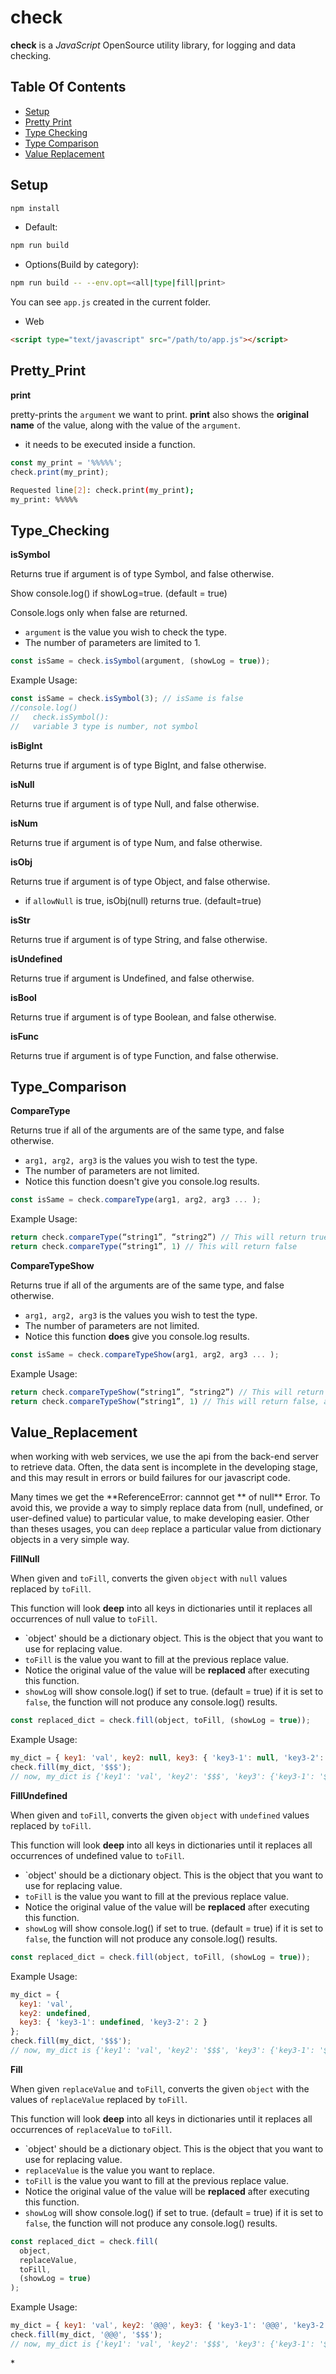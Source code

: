 # check

**check** is a _JavaScript_ OpenSource utility library,
for logging and data checking.

## Table Of Contents

- [Setup](#Setup)
- [Pretty Print](#Pretty_Print)
- [Type Checking](#Type_Checking)
- [Type Comparison](#Type_Comparison)
- [Value Replacement](#Value_Replacement)

## Setup

```bash
npm install
```

- Default:

```bash
npm run build
```

- Options(Build by category):

```bash
npm run build -- --env.opt=<all|type|fill|print>
```

You can see `app.js` created in the current folder.

- Web

```html
<script type="text/javascript" src="/path/to/app.js"></script>
```

## Pretty_Print

**print**

pretty-prints the `argument` we want to print.
**print** also shows the **original name** of the value, along with the value of the `argument`.

- it needs to be executed inside a function.

```javascript
const my_print = '%%%%%';
check.print(my_print);
```

```bash
Requested line[2]: check.print(my_print);
my_print: %%%%%
```

## Type_Checking

**isSymbol**

Returns true if argument is of type Symbol, and false otherwise.

Show console.log() if showLog=true. (default = true)

Console.logs only when false are returned.

- `argument` is the value you wish to check the type.
- The number of parameters are limited to 1.

```javascript
const isSame = check.isSymbol(argument, (showLog = true));
```

Example Usage:

```javascript
const isSame = check.isSymbol(3); // isSame is false
//console.log()
//   check.isSymbol():
//   variable 3 type is number, not symbol
```

**isBigInt**

Returns true if argument is of type BigInt, and false otherwise.

**isNull**

Returns true if argument is of type Null, and false otherwise.

**isNum**

Returns true if argument is of type Num, and false otherwise.

**isObj**

Returns true if argument is of type Object, and false otherwise.

- if `allowNull` is true, isObj(null) returns true. (default=true)

**isStr**

Returns true if argument is of type String, and false otherwise.

**isUndefined**

Returns true if argument is Undefined, and false otherwise.

**isBool**

Returns true if argument is of type Boolean, and false otherwise.

**isFunc**

Returns true if argument is of type Function, and false otherwise.

## Type_Comparison

**CompareType**

Returns true if all of the arguments are of the same type, and false otherwise.

- `arg1, arg2, arg3` is the values you wish to test the type.
- The number of parameters are not limited.
- Notice this function doesn't give you console.log results.

```javascript
const isSame = check.compareType(arg1, arg2, arg3 ... );
```

Example Usage:

```javascript
return check.compareType(“string1”, “string2”) // This will return true
return check.compareType(“string1”, 1) // This will return false
```

**CompareTypeShow**

Returns true if all of the arguments are of the same type, and false otherwise.

- `arg1, arg2, arg3` is the values you wish to test the type.
- The number of parameters are not limited.
- Notice this function **does** give you console.log results.

```javascript
const isSame = check.compareTypeShow(arg1, arg2, arg3 ... );
```

Example Usage:

```javascript
return check.compareTypeShow(“string1”, “string2”) // This will return true, along with the console.log results
return check.compareTypeShow(“string1”, 1) // This will return false, along with the console.log results
```

## Value_Replacement

when working with web services,
we use the api from the back-end server to retrieve data.
Often, the data sent is incomplete in the developing stage, and this may result in errors or build failures for our javascript code.

Many times we get the **ReferenceError: cannnot get ** of null\*\* Error.
To avoid this, we provide a way to simply replace data from (null, undefined, or user-defined value) to particular value,
to make developing easier.
Other than theses usages, you can `deep` replace a particular value from dictionary objects in a very simple way.

**FillNull**

When given and `toFill`,
converts the given `object` with `null` values replaced by `toFill`.

This function will look **deep** into all keys in dictionaries until it replaces all occurrences of null value to `toFill`.

- `object' should be a dictionary object. This is the object that you want to use for replacing value.
- `toFill` is the value you want to fill at the previous replace value.
- Notice the original value of the value will be **replaced** after executing this function.
- `showLog` will show console.log() if set to true. (default = true)
  if it is set to `false`, the function will not produce any console.log() results.

```javascript
const replaced_dict = check.fill(object, toFill, (showLog = true));
```

Example Usage:

```javascript
my_dict = { key1: 'val', key2: null, key3: { 'key3-1': null, 'key3-2': 2 } };
check.fill(my_dict, '$$$');
// now, my_dict is {'key1': 'val', 'key2': '$$$', 'key3': {'key3-1': '$$$', 'key3-2': 2}}
```

**FillUndefined**

When given and `toFill`,
converts the given `object` with `undefined` values replaced by `toFill`.

This function will look **deep** into all keys in dictionaries until it replaces all occurrences of undefined value to `toFill`.

- `object' should be a dictionary object. This is the object that you want to use for replacing value.
- `toFill` is the value you want to fill at the previous replace value.
- Notice the original value of the value will be **replaced** after executing this function.
- `showLog` will show console.log() if set to true. (default = true)
  if it is set to `false`, the function will not produce any console.log() results.

```javascript
const replaced_dict = check.fill(object, toFill, (showLog = true));
```

Example Usage:

```javascript
my_dict = {
  key1: 'val',
  key2: undefined,
  key3: { 'key3-1': undefined, 'key3-2': 2 }
};
check.fill(my_dict, '$$$');
// now, my_dict is {'key1': 'val', 'key2': '$$$', 'key3': {'key3-1': '$$$', 'key3-2': 2}}
```

**Fill**

When given `replaceValue` and `toFill`,
converts the given `object` with the values of `replaceValue` replaced by `toFill`.

This function will look **deep** into all keys in dictionaries until it replaces all occurrences of `replaceValue` to `toFill`.

- `object' should be a dictionary object. This is the object that you want to use for replacing value.
- `replaceValue` is the value you want to replace.
- `toFill` is the value you want to fill at the previous replace value.
- Notice the original value of the value will be **replaced** after executing this function.
- `showLog` will show console.log() if set to true. (default = true)
  if it is set to `false`, the function will not produce any console.log() results.

```javascript
const replaced_dict = check.fill(
  object,
  replaceValue,
  toFill,
  (showLog = true)
);
```

Example Usage:

```javascript
my_dict = { key1: 'val', key2: '@@@', key3: { 'key3-1': '@@@', 'key3-2': 2 } };
check.fill(my_dict, '@@@', '$$$');
// now, my_dict is {'key1': 'val', 'key2': '$$$', 'key3': {'key3-1': '$$$', 'key3-2': 2}}
```

\*

